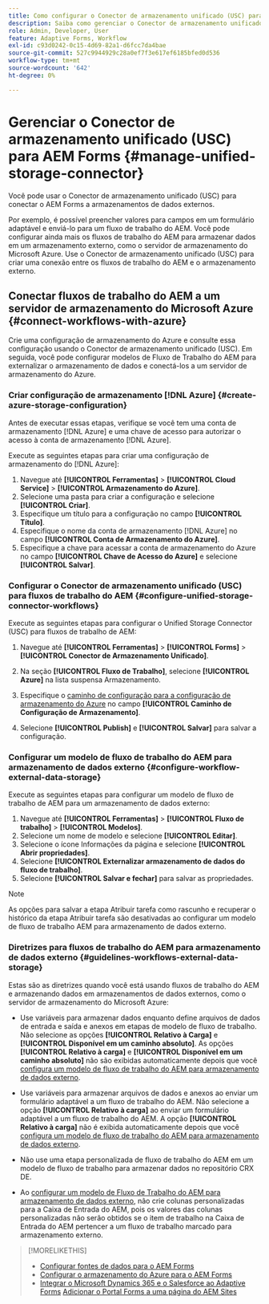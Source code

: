 ```yaml
---
title: Como configurar o Conector de armazenamento unificado (USC) para AEM Forms?
description: Saiba como gerenciar o Conector de armazenamento unificado (USC) para AEM Forms. Use o Conector de armazenamento unificado (USC) para conectar o AEM Forms a armazenamentos de dados externos.
role: Admin, Developer, User
feature: Adaptive Forms, Workflow
exl-id: c93d0242-0c15-4d69-82a1-d6fcc7da4bae
source-git-commit: 527c9944929c28a0ef7f3e617ef6185bfed0d536
workflow-type: tm+mt
source-wordcount: '642'
ht-degree: 0%

---
```


# Gerenciar o Conector de armazenamento unificado (USC) para AEM Forms {#manage-unified-storage-connector}

Você pode usar o Conector de armazenamento unificado (USC) para conectar o AEM Forms a armazenamentos de dados externos.

Por exemplo, é possível preencher valores para campos em um formulário adaptável e enviá-lo para um fluxo de trabalho do AEM. Você pode configurar ainda mais os fluxos de trabalho do AEM para armazenar dados em um armazenamento externo, como o servidor de armazenamento do Microsoft Azure. Use o Conector de armazenamento unificado (USC) para criar uma conexão entre os fluxos de trabalho do AEM e o armazenamento externo.

## Conectar fluxos de trabalho do AEM a um servidor de armazenamento do Microsoft Azure {#connect-workflows-with-azure}

Crie uma configuração de armazenamento do Azure e consulte essa configuração usando o Conector de armazenamento unificado (USC). Em seguida, você pode configurar modelos de Fluxo de Trabalho do AEM para externalizar o armazenamento de dados e conectá-los a um servidor de armazenamento do Azure.

### Criar configuração de armazenamento [!DNL Azure] {#create-azure-storage-configuration}

Antes de executar essas etapas, verifique se você tem uma conta de armazenamento [!DNL Azure] e uma chave de acesso para autorizar o acesso à conta de armazenamento [!DNL Azure].

Execute as seguintes etapas para criar uma configuração de armazenamento do [!DNL Azure]:

1. Navegue até **[!UICONTROL Ferramentas]** > **[!UICONTROL Cloud Service]** > **[!UICONTROL Armazenamento do Azure]**.
1. Selecione uma pasta para criar a configuração e selecione **[!UICONTROL Criar]**.
1. Especifique um título para a configuração no campo **[!UICONTROL Título]**.
1. Especifique o nome da conta de armazenamento [!DNL Azure] no campo **[!UICONTROL Conta de Armazenamento do Azure]**.
1. Especifique a chave para acessar a conta de armazenamento do Azure no campo **[!UICONTROL Chave de Acesso do Azure]** e selecione **[!UICONTROL Salvar]**.

### Configurar o Conector de armazenamento unificado (USC) para fluxos de trabalho do AEM {#configure-unified-storage-connector-workflows}

Execute as seguintes etapas para configurar o Unified Storage Connector (USC) para fluxos de trabalho de AEM:

1. Navegue até **[!UICONTROL Ferramentas]** > **[!UICONTROL Forms]** > **[!UICONTROL Conector de Armazenamento Unificado]**.

1. Na seção **[!UICONTROL Fluxo de Trabalho]**, selecione **[!UICONTROL Azure]** na lista suspensa Armazenamento.
1. Especifique o [caminho de configuração para a configuração de armazenamento do Azure](#create-azure-storage-configuration) no campo **[!UICONTROL Caminho de Configuração de Armazenamento]**.
1. Selecione **[!UICONTROL Publish]** e **[!UICONTROL Salvar]** para salvar a configuração.

### Configurar um modelo de fluxo de trabalho do AEM para armazenamento de dados externo {#configure-workflow-external-data-storage}

Execute as seguintes etapas para configurar um modelo de fluxo de trabalho de AEM para um armazenamento de dados externo:

1. Navegue até **[!UICONTROL Ferramentas]** > **[!UICONTROL Fluxo de trabalho]** > **[!UICONTROL Modelos]**.
1. Selecione um nome de modelo e selecione **[!UICONTROL Editar]**.
1. Selecione o ícone Informações da página e selecione **[!UICONTROL Abrir propriedades]**.
1. Selecione **[!UICONTROL Externalizar armazenamento de dados do fluxo de trabalho]**.
1. Selecione **[!UICONTROL Salvar e fechar]** para salvar as propriedades.

>[!NOTE]
>
>As opções para salvar a etapa Atribuir tarefa como rascunho e recuperar o histórico da etapa Atribuir tarefa são desativadas ao configurar um modelo de fluxo de trabalho AEM para armazenamento de dados externo.

### Diretrizes para fluxos de trabalho do AEM para armazenamento de dados externo {#guidelines-workflows-external-data-storage}

Estas são as diretrizes quando você está usando fluxos de trabalho do AEM e armazenando dados em armazenamentos de dados externos, como o servidor de armazenamento do Microsoft Azure:

* Use variáveis para armazenar dados enquanto define arquivos de dados de entrada e saída e anexos em etapas de modelo de fluxo de trabalho. Não selecione as opções **[!UICONTROL Relativo à Carga]** e **[!UICONTROL Disponível em um caminho absoluto]**. As opções **[!UICONTROL Relativo à carga]** e **[!UICONTROL Disponível em um caminho absoluto]** não são exibidas automaticamente depois que você [configura um modelo de fluxo de trabalho do AEM para armazenamento de dados externo](#configure-workflow-external-data-storage).

* Use variáveis para armazenar arquivos de dados e anexos ao enviar um formulário adaptável a um fluxo de trabalho do AEM. Não selecione a opção **[!UICONTROL Relativo à carga]** ao enviar um formulário adaptável a um fluxo de trabalho do AEM. A opção **[!UICONTROL Relativo à carga]** não é exibida automaticamente depois que você [configura um modelo de fluxo de trabalho do AEM para armazenamento de dados externo](#configure-workflow-external-data-storage).

* Não use uma etapa personalizada de fluxo de trabalho do AEM em um modelo de fluxo de trabalho para armazenar dados no repositório CRX DE.

* Ao [configurar um modelo de Fluxo de Trabalho do AEM para armazenamento de dados externo](#configure-workflow-external-data-storage), não crie colunas personalizadas para a Caixa de Entrada do AEM, pois os valores das colunas personalizadas não serão obtidos se o item de trabalho na Caixa de Entrada do AEM pertencer a um fluxo de trabalho marcado para armazenamento externo.

>[!MORELIKETHIS]
>
>* [Configurar fontes de dados para o AEM Forms](/help/forms/configure-data-sources.md)
>* [Configurar o armazenamento do Azure para o AEM Forms](/help/forms/configure-azure-storage.md)
>* [Integrar o Microsoft Dynamics 365 e o Salesforce ao Adaptive Forms](/help/forms/configure-msdynamics-salesforce.md)
>  [Adicionar o Portal Forms a uma página do AEM Sites](/help/forms/configure-forms-portal.md)
